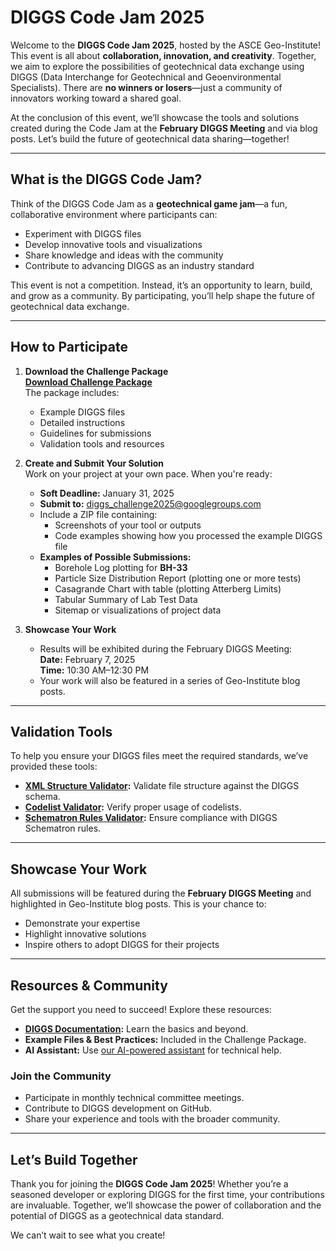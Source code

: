 # DIGGS Code Jam 2025

Welcome to the **DIGGS Code Jam 2025**, hosted by the ASCE Geo-Institute! This event is all about **collaboration, innovation, and creativity**. Together, we aim to explore the possibilities of geotechnical data exchange using DIGGS (Data Interchange for Geotechnical and Geoenvironmental Specialists). There are **no winners or losers**—just a community of innovators working toward a shared goal.

At the conclusion of this event, we’ll showcase the tools and solutions created during the Code Jam at the **February DIGGS Meeting** and via blog posts. Let’s build the future of geotechnical data sharing—together!

---

## What is the DIGGS Code Jam?

Think of the DIGGS Code Jam as a **geotechnical game jam**—a fun, collaborative environment where participants can:

- Experiment with DIGGS files
- Develop innovative tools and visualizations
- Share knowledge and ideas with the community
- Contribute to advancing DIGGS as an industry standard

This event is not a competition. Instead, it’s an opportunity to learn, build, and grow as a community. By participating, you’ll help shape the future of geotechnical data exchange.

---

## How to Participate

1. **Download the Challenge Package**  
   [**Download Challenge Package**](https://github.com/DIGGSml/DIGGS_Challenge2025/raw/main/DIGGS_Code_Jam_2025.zip)  
   The package includes:
   - Example DIGGS files
   - Detailed instructions
   - Guidelines for submissions
   - Validation tools and resources

2. **Create and Submit Your Solution**  
   Work on your project at your own pace. When you're ready:
   - **Soft Deadline:** January 31, 2025  
   - **Submit to:** [diggs_challenge2025@googlegroups.com](mailto:diggs_challenge2025@googlegroups.com)  
   - Include a ZIP file containing:
     - Screenshots of your tool or outputs
     - Code examples showing how you processed the example DIGGS file  
   - **Examples of Possible Submissions:**  
     - Borehole Log plotting for **BH-33**  
     - Particle Size Distribution Report (plotting one or more tests)  
     - Casagrande Chart with table (plotting Atterberg Limits)  
     - Tabular Summary of Lab Test Data  
     - Sitemap or visualizations of project data  

3. **Showcase Your Work**  
   - Results will be exhibited during the February DIGGS Meeting:  
     **Date:** February 7, 2025  
     **Time:** 10:30 AM–12:30 PM  
   - Your work will also be featured in a series of Geo-Institute blog posts.

---

## Validation Tools

To help you ensure your DIGGS files meet the required standards, we’ve provided these tools:

- **[XML Structure Validator](https://8505-01jhpd4e7p5cndqdmth8sma55m.cloudspaces.litng.ai):** Validate file structure against the DIGGS schema.  
- **[Codelist Validator](https://8506-01jhpd4e7p5cndqdmth8sma55m.cloudspaces.litng.ai):** Verify proper usage of codelists.  
- **[Schematron Rules Validator](https://8508-01jhpd4e7p5cndqdmth8sma55m.cloudspaces.litng.ai):** Ensure compliance with DIGGS Schematron rules.  

---

## Showcase Your Work

All submissions will be featured during the **February DIGGS Meeting** and highlighted in Geo-Institute blog posts. This is your chance to:

- Demonstrate your expertise  
- Highlight innovative solutions  
- Inspire others to adopt DIGGS for their projects  

---

## Resources & Community

Get the support you need to succeed! Explore these resources:

- **[DIGGS Documentation](https://diggsml.org/docs/DIGGSOverview.pdf):** Learn the basics and beyond.  
- **Example Files & Best Practices:** Included in the Challenge Package.  
- **AI Assistant:** Use [our AI-powered assistant](https://chatgpt.com/g/g-KeOVgCaSe-geosetta-s-diggs-expert) for technical help.  

### Join the Community

- Participate in monthly technical committee meetings.  
- Contribute to DIGGS development on GitHub.  
- Share your experience and tools with the broader community.  

---

## Let’s Build Together

Thank you for joining the **DIGGS Code Jam 2025**! Whether you’re a seasoned developer or exploring DIGGS for the first time, your contributions are invaluable. Together, we’ll showcase the power of collaboration and the potential of DIGGS as a geotechnical data standard.  

We can’t wait to see what you create!
